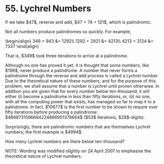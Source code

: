 # 55. Lychrel Numbers

<p>If we take $47$, reverse and add, $47 + 74 = 121$, which is palindromic.</p>
<p>Not all numbers produce palindromes so quickly. For example,</p>
\begin{align}
349 + 943 &amp;= 1292\\
1292 + 2921 &amp;= 4213\\
4213 + 3124 &amp;= 7337
\end{align}
<p>That is, $349$ took three iterations to arrive at a palindrome.</p>
<p>Although no one has proved it yet, it is thought that some numbers, like $196$, never produce a palindrome. A number that never forms a palindrome through the reverse and add process is called a Lychrel number. Due to the theoretical nature of these numbers, and for the purpose of this problem, we shall assume that a number is Lychrel until proven otherwise. In addition you are given that for every number below ten-thousand, it will either (i) become a palindrome in less than fifty iterations, or, (ii) no one, with all the computing power that exists, has managed so far to map it to a palindrome. In fact, $10677$ is the first number to be shown to require over fifty iterations before producing a palindrome: $4668731596684224866951378664$ ($53$ iterations, $28$-digits).</p>
<p>Surprisingly, there are palindromic numbers that are themselves Lychrel numbers; the first example is $4994$.</p>
<p>How many Lychrel numbers are there below ten-thousand?</p>
<p class="smaller">NOTE: Wording was modified slightly on 24 April 2007 to emphasise the theoretical nature of Lychrel numbers.</p>
